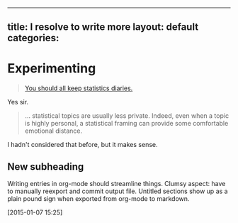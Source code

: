 # 


---
title: I resolve to write more
layout: default
categories: 
---

# Experimenting

> [You should all keep statistics diaries.](http://andrewgelman.com/2015/01/07/2015-statistics-diary)

Yes sir.

> &#x2026; statistical topics are usually less private. Indeed, even when a
> topic is highly personal, a statistical framing can provide some
> comfortable emotional distance.

I hadn't considered that before, but it makes sense.

## New subheading

Writing entries in org-mode should streamline things.
Clumsy aspect: have to manually reexport and commit output file.
Untitled sections show up as a plain pound sign when exported from
org-mode to markdown.

<span class="timestamp-wrapper"><span class="timestamp">[2015-01-07 15:25]</span></span>
